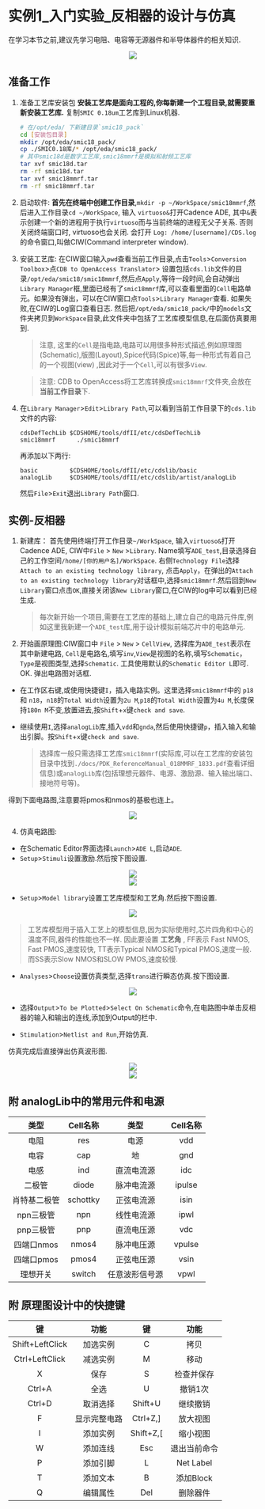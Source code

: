# 实例1_入门实验_反相器的设计与仿真

在学习本节之前,建议先学习电阻、电容等无源器件和半导体器件的相关知识.

<div align="center"><img src="./res/analogdesignflow.jpg"></div>

## 准备工作

1. 准备工艺库安装包
   **安装工艺库是面向工程的,你每新建一个工程目录,就需要重新安装工艺库.**
    复制`SMIC 0.18um`工艺库到Linux机器.

    ```bash
    # 在/opt/eda/ 下新建目录`smic18_pack`
    cd [安装包目录]
    mkdir /opt/eda/smic18_pack/
    cp ./SMIC0.18库/* /opt/eda/smic18_pack/
    # 其中smic18d是数字工艺库,smic18mmrf是模拟和射频工艺库
    tar xvf smic18d.tar
    rm -rf smic18d.tar
    tar xvf smic18mmrf.tar
    rm -rf smic18mmrf.tar
    ```
2. 启动软件: **首先在终端中创建工作目录**,`mkdir -p ~/WorkSpace/smic18mmrf`,然后进入工作目录`cd ~/WorkSpace`, 输入 `virtuoso&`打开Cadence ADE, 其中`&`表示创建一个新的进程用于执行`virtuoso`而与当前终端的进程无父子关系. 否则关闭终端窗口时, virtuoso也会关闭. 会打开 `Log: /home/[username]/CDS.log`的命令窗口,叫做CIW(Command interpreter window).

3. 安装工艺库: 在CIW窗口输入`pwd`查看当前工作目录,点击`Tools`>`Conversion Toolbox`>点`CDB to OpenAccess Translator`> 设置包括`cds.lib`文件的目录`/opt/eda/smic18/smic18mmrf`,然后点`Apply`,等待一段时间,会自动弹出`Library Manager`框,里面已经有了`smic18mmrf`库,可以查看里面的`Cell`电路单元。如果没有弹出，可以在CIW窗口点`Tools`>`Library Manager`查看. 如果失败,在CIW的Log窗口查看日志. 然后把`/opt/eda/smic18_pack/`中的`models`文件夹拷贝到`WorkSpace`目录,此文件夹中包括了工艺库模型信息,在后面仿真要用到.

   > 注意, 这里的`Cell`是指电路,电路可以用很多种形式描述,例如原理图(Schematic),版图(Layout),Spice代码(Spice)等,每一种形式有着自己的一个视图(view) ,因此对于一个`Cell`,可以有很多`View`.

   > 注意: CDB to OpenAccess将工艺库转换成`smic18mmrf`文件夹,会放在**当前工作目录**下.
4. 在`Library Manager`>`Edit`>`Library Path`,可以看到当前工作目录下的`cds.lib`文件的内容:
    ```
    cdsDefTechLib $CDSHOME/tools/dfII/etc/cdsDefTechLib
    smic18mmrf      ./smic18mmrf
    ```
    再添加以下两行:
    ```
    basic         $CDSHOME/tools/dfII/etc/cdslib/basic
    analogLib     $CDSHOME/tools/dfII/etc/cdslib/artist/analogLib
    ```
    然后`File`>`Exit`退出`Library Path`窗口.

## 实例-反相器

1. 新建库： 首先使用终端打开工作目录`~/WorkSpace`, 输入`virtuoso&`打开Cadence ADE, CIW中`File` > `New` >`Library`. Name填写`ADE_test`,目录选择自己的工作空间`/home/[你的用户名]/WorkSpace`. 右侧`Technology File`选择`Attach to an existing technology library`, 点击`Apply`，在弹出的`Attach to an existing technology library`对话框中,选择`smic18mmrf`.然后回到`New Library`窗口点击`OK`,直接关闭该`New Library`窗口,在CIW的log中可以看到已经生成.
   > 每次新开始一个项目,需要在工艺库的基础上,建立自己的电路元件库,例如这里我新建一个`ADE_test`库,用于设计模拟前端芯片中的电路单元. 

2. 开始画原理图:CIW窗口中 `File` > `New` > `CellView`, 选择库为`ADE_test`表示在其中新建电路, `Cell`是电路名,填写`inv`,`View`是视图的名称,填写`Schematic`，`Type`是视图类型,选择`Schematic`. 工具使用默认的`Schematic Editor L`即可. OK. 弹出电路图对话框.

* 在工作区右键,或使用快捷键`I`，插入电路实例。这里选择`smic18mmrf`中的 `p18` 和 `n18`，`n18`的`Total Width`设置为`2u M`,`p18`的`Total Width`设置为`4u M`,长度保持`180n M`不变,放置进去,按`Shift`+`x`键`check and save`.

* 继续使用`I`,选择`analogLib`库,插入`vdd`和`gnda`,然后使用快捷键`p`，插入输入和输出引脚。按`Shift`+`x`键`check and save`.
   >  选择库一般只需选择工艺库`smic18mmrf`(实际库,可以在工艺库的安装包目录中找到`./docs/PDK_ReferenceManual_018MMRF_1833.pdf`查看详细信息)或`analogLib`库(包括理想元器件、电源、激励源、输入输出端口、接地符号等)。

得到下面电路图,注意要将pmos和nmos的基极也连上。
<div align="center"><img src="./res/invcircuit.png"></div>

4. 仿真电路图: 

* 在Schematic Editor界面选择`Launch`>`ADE L`,启动`ADE`.
* `Setup`>`Stimuli`设置激励.然后按下图设置.
<div align="center"><img src="./res/setstimuli.png"></div>
<div align="center"><img src="./res/dcStimuSetup.png"></div>

* `Setup`>`Model library`设置工艺库模型和工艺角.然后按下图设置.

<div align="center"><img src="./res/SetModelandTT.png"></div>

   > 工艺库模型用于插入工艺上的模型信息,因为实际使用时,芯片四角和中心的温度不同,器件的性能也不一样. 因此要设置 **工艺角** , FF表示 Fast NMOS, Fast PMOS,速度较快, TT表示Typical NMOS和Typical PMOS,速度一般.而SS表示Slow NMOS和SLOW PMOS,速度较慢.

* `Analyses`>`Choose`设置仿真类型,选择`trans`进行瞬态仿真.按下图设置.
<div align="center"><img src="./res/transsimsetup.png"></div>

* 选择`Output`>`To be Plotted`>`Select On Schematic`命令,在电路图中单击反相器的输入和输出的连线,添加到Output的栏中.

* `Stimulation`>`Netlist and Run`,开始仿真.

仿真完成后直接弹出仿真波形图.
<div align="center"><img src="./res/simresin.png"></div>
<div align="center"><img src="./res/simresout.png"></div>

## 附 analogLib中的常用元件和电源

|类型|Cell名称|类型|Cell名称|
|:-:|:-:|:-:|:-:|
|电阻|res|电源|vdd|
|电容|cap|地|gnd|
|电感|ind|直流电流源|idc|
|二极管|diode|脉冲电流源|ipulse|
|肖特基二极管|schottky|正弦电流源|isin|
|npn三极管|npn|线性电流源|ipwl|
|pnp三极管|pnp|直流电压源|vdc|
|四端口nmos|nmos4|脉冲电压源|vpulse|
|四端口pmos|pmos4|正弦电压源|vsin|
|理想开关|switch|任意波形信号源|vpwl|

## 附 原理图设计中的快捷键
|键|功能|键|功能|
|:-:|:-:|:-:|:-:|
|Shift+LeftClick|加选实例|C|拷贝|
|Ctrl+LeftClick|减选实例|M|移动|
|X|保存|S|检查并保存|
|Ctrl+A|全选|U|撤销1次|
|Ctrl+D|取消选择|Shift+U|继续撤销|
|F|显示完整电路|Ctrl+Z,]|放大视图|
|I|添加实例|Shift+Z,[|缩小视图|
|W|添加连线|Esc|退出当前命令|
|P|添加引脚|L|Net Label|
|T|添加文本|B|添加Block|
|Q|编辑属性|Del|删除器件|


